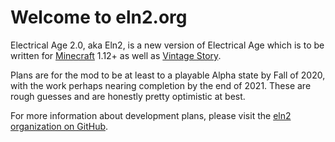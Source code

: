 # Welcome to eln2.org

Electrical Age 2.0, aka Eln2, is a new version of Electrical Age which is to be written for [Minecraft](https://minecraft.net) 1.12+ as well as [Vintage Story](https://www.vintagestory.at/).

Plans are for the mod to be at least to a playable Alpha state by Fall of 2020, with the work perhaps nearing completion by the end of 2021. These are rough guesses and are honestly pretty optimistic at best.

For more information about development plans, please visit the [eln2 organization on GitHub](https://github.com/eln2).
